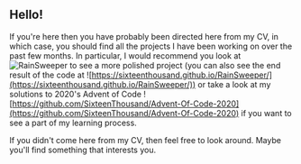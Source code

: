 ## Hello!

If you're here then you have probably been directed here from my CV, in which 
case, you should find all the projects I have been working on over the past few
months. In particular, I would recommend you look at 
![RainSweeper](https://github.com/SixteenThousand/RainSweeper) to see a more polished
project (you can also see the end result of the code at 
![https://sixteenthousand.github.io/RainSweeper/](https://sixteenthousand.github.io/RainSweeper/))
 or take a look at my solutions to 2020's Advent of Code
![https://github.com/SixteenThousand/Advent-Of-Code-2020](https://github.com/SixteenThousand/Advent-Of-Code-2020)
  if you want to see a part of my learning process.

If you didn't come here from my CV, then feel free to look around. Maybe you'll find something that interests you.
